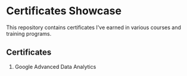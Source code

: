 # Certificates Showcase

This repository contains certificates I've earned in various courses and training programs.

## Certificates
1. Google Advanced Data Analytics
